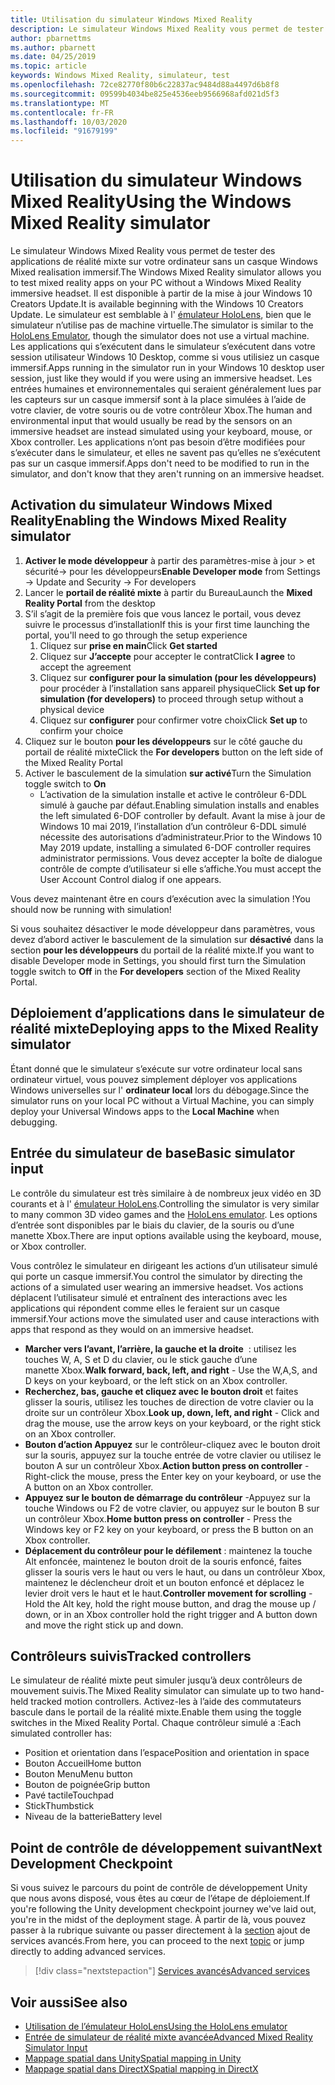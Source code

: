 ```yaml
---
title: Utilisation du simulateur Windows Mixed Reality
description: Le simulateur Windows Mixed Reality vous permet de tester des applications de réalité mixte sur votre ordinateur sans un casque Windows Mixed realisation immersif.
author: pbarnettms
ms.author: pbarnett
ms.date: 04/25/2019
ms.topic: article
keywords: Windows Mixed Reality, simulateur, test
ms.openlocfilehash: 72ce82770f80b6c22837ac9484d88a4497d6b8f8
ms.sourcegitcommit: 09599b4034be825e4536eeb9566968afd021d5f3
ms.translationtype: MT
ms.contentlocale: fr-FR
ms.lasthandoff: 10/03/2020
ms.locfileid: "91679199"
---
```

# <a name="using-the-windows-mixed-reality-simulator"></a><span data-ttu-id="2e490-104">Utilisation du simulateur Windows Mixed Reality</span><span class="sxs-lookup"><span data-stu-id="2e490-104">Using the Windows Mixed Reality simulator</span></span>

<span data-ttu-id="2e490-105">Le simulateur Windows Mixed Reality vous permet de tester des applications de réalité mixte sur votre ordinateur sans un casque Windows Mixed realisation immersif.</span><span class="sxs-lookup"><span data-stu-id="2e490-105">The Windows Mixed Reality simulator allows you to test mixed reality apps on your PC without a Windows Mixed Reality immersive headset.</span></span> <span data-ttu-id="2e490-106">Il est disponible à partir de la mise à jour Windows 10 Creators Update.</span><span class="sxs-lookup"><span data-stu-id="2e490-106">It is available beginning with the Windows 10 Creators Update.</span></span> <span data-ttu-id="2e490-107">Le simulateur est semblable à l' [émulateur HoloLens](using-the-hololens-emulator.md), bien que le simulateur n’utilise pas de machine virtuelle.</span><span class="sxs-lookup"><span data-stu-id="2e490-107">The simulator is similar to the [HoloLens Emulator](using-the-hololens-emulator.md), though the simulator does not use a virtual machine.</span></span> <span data-ttu-id="2e490-108">Les applications qui s’exécutent dans le simulateur s’exécutent dans votre session utilisateur Windows 10 Desktop, comme si vous utilisiez un casque immersif.</span><span class="sxs-lookup"><span data-stu-id="2e490-108">Apps running in the simulator run in your Windows 10 desktop user session, just like they would if you were using an immersive headset.</span></span> <span data-ttu-id="2e490-109">Les entrées humaines et environnementales qui seraient généralement lues par les capteurs sur un casque immersif sont à la place simulées à l’aide de votre clavier, de votre souris ou de votre contrôleur Xbox.</span><span class="sxs-lookup"><span data-stu-id="2e490-109">The human and environmental input that would usually be read by the sensors on an immersive headset are instead simulated using your keyboard, mouse, or Xbox controller.</span></span> <span data-ttu-id="2e490-110">Les applications n’ont pas besoin d’être modifiées pour s’exécuter dans le simulateur, et elles ne savent pas qu’elles ne s’exécutent pas sur un casque immersif.</span><span class="sxs-lookup"><span data-stu-id="2e490-110">Apps don't need to be modified to run in the simulator, and don't know that they aren't running on an immersive headset.</span></span>

## <a name="enabling-the-windows-mixed-reality-simulator"></a><span data-ttu-id="2e490-111">Activation du simulateur Windows Mixed Reality</span><span class="sxs-lookup"><span data-stu-id="2e490-111">Enabling the Windows Mixed Reality simulator</span></span>

1. <span data-ttu-id="2e490-112">**Activer le mode développeur** à partir des paramètres-mise à jour > et sécurité-> pour les développeurs</span><span class="sxs-lookup"><span data-stu-id="2e490-112">**Enable Developer mode** from Settings -> Update and Security -> For developers</span></span>
2. <span data-ttu-id="2e490-113">Lancer le **portail de réalité mixte** à partir du Bureau</span><span class="sxs-lookup"><span data-stu-id="2e490-113">Launch the **Mixed Reality Portal** from the desktop</span></span>
3. <span data-ttu-id="2e490-114">S’il s’agit de la première fois que vous lancez le portail, vous devez suivre le processus d’installation</span><span class="sxs-lookup"><span data-stu-id="2e490-114">If this is your first time launching the portal, you'll need to go through the setup experience</span></span>
   1. <span data-ttu-id="2e490-115">Cliquez sur **prise en main**</span><span class="sxs-lookup"><span data-stu-id="2e490-115">Click **Get started**</span></span>
   2. <span data-ttu-id="2e490-116">Cliquez sur **J’accepte** pour accepter le contrat</span><span class="sxs-lookup"><span data-stu-id="2e490-116">Click **I agree** to accept the agreement</span></span>
   3. <span data-ttu-id="2e490-117">Cliquez sur **configurer pour la simulation (pour les développeurs)** pour procéder à l’installation sans appareil physique</span><span class="sxs-lookup"><span data-stu-id="2e490-117">Click **Set up for simulation (for developers)** to proceed through setup without a physical device</span></span>
   4. <span data-ttu-id="2e490-118">Cliquez sur **configurer** pour confirmer votre choix</span><span class="sxs-lookup"><span data-stu-id="2e490-118">Click **Set up** to confirm your choice</span></span>
4. <span data-ttu-id="2e490-119">Cliquez sur le bouton **pour les développeurs** sur le côté gauche du portail de réalité mixte</span><span class="sxs-lookup"><span data-stu-id="2e490-119">Click the **For developers** button on the left side of the Mixed Reality Portal</span></span>
5. <span data-ttu-id="2e490-120">Activer le basculement de la simulation **sur activé**</span><span class="sxs-lookup"><span data-stu-id="2e490-120">Turn the Simulation toggle switch to **On**</span></span>
   * <span data-ttu-id="2e490-121">L’activation de la simulation installe et active le contrôleur 6-DDL simulé à gauche par défaut.</span><span class="sxs-lookup"><span data-stu-id="2e490-121">Enabling simulation installs and enables the left simulated 6-DOF controller by default.</span></span>  <span data-ttu-id="2e490-122">Avant la mise à jour de Windows 10 mai 2019, l’installation d’un contrôleur 6-DDL simulé nécessite des autorisations d’administrateur.</span><span class="sxs-lookup"><span data-stu-id="2e490-122">Prior to the Windows 10 May 2019 update, installing a simulated 6-DOF controller requires administrator permissions.</span></span>  <span data-ttu-id="2e490-123">Vous devez accepter la boîte de dialogue contrôle de compte d’utilisateur si elle s’affiche.</span><span class="sxs-lookup"><span data-stu-id="2e490-123">You must accept the User Account Control dialog if one appears.</span></span>

<span data-ttu-id="2e490-124">Vous devez maintenant être en cours d’exécution avec la simulation !</span><span class="sxs-lookup"><span data-stu-id="2e490-124">You should now be running with simulation!</span></span>

<span data-ttu-id="2e490-125">Si vous souhaitez désactiver le mode développeur dans paramètres, vous devez d’abord activer le basculement de la simulation sur **désactivé** dans la section **pour les développeurs** du portail de la réalité mixte.</span><span class="sxs-lookup"><span data-stu-id="2e490-125">If you want to disable Developer mode in Settings, you should first turn the Simulation toggle switch to **Off** in the **For developers** section of the Mixed Reality Portal.</span></span>

## <a name="deploying-apps-to-the-mixed-reality-simulator"></a><span data-ttu-id="2e490-126">Déploiement d’applications dans le simulateur de réalité mixte</span><span class="sxs-lookup"><span data-stu-id="2e490-126">Deploying apps to the Mixed Reality simulator</span></span>

<span data-ttu-id="2e490-127">Étant donné que le simulateur s’exécute sur votre ordinateur local sans ordinateur virtuel, vous pouvez simplement déployer vos applications Windows universelles sur l' **ordinateur local** lors du débogage.</span><span class="sxs-lookup"><span data-stu-id="2e490-127">Since the simulator runs on your local PC without a Virtual Machine, you can simply deploy your Universal Windows apps to the **Local Machine** when debugging.</span></span>

## <a name="basic-simulator-input"></a><span data-ttu-id="2e490-128">Entrée du simulateur de base</span><span class="sxs-lookup"><span data-stu-id="2e490-128">Basic simulator input</span></span>

<span data-ttu-id="2e490-129">Le contrôle du simulateur est très similaire à de nombreux jeux vidéo en 3D courants et à l' [émulateur HoloLens](using-the-hololens-emulator.md).</span><span class="sxs-lookup"><span data-stu-id="2e490-129">Controlling the simulator is very similar to many common 3D video games and the [HoloLens emulator](using-the-hololens-emulator.md).</span></span> <span data-ttu-id="2e490-130">Les options d’entrée sont disponibles par le biais du clavier, de la souris ou d’une manette Xbox.</span><span class="sxs-lookup"><span data-stu-id="2e490-130">There are input options available using the keyboard, mouse, or Xbox controller.</span></span>

<span data-ttu-id="2e490-131">Vous contrôlez le simulateur en dirigeant les actions d’un utilisateur simulé qui porte un casque immersif.</span><span class="sxs-lookup"><span data-stu-id="2e490-131">You control the simulator by directing the actions of a simulated user wearing an immersive headset.</span></span> <span data-ttu-id="2e490-132">Vos actions déplacent l’utilisateur simulé et entraînent des interactions avec les applications qui répondent comme elles le feraient sur un casque immersif.</span><span class="sxs-lookup"><span data-stu-id="2e490-132">Your actions move the simulated user and cause interactions with apps that respond as they would on an immersive headset.</span></span>
* <span data-ttu-id="2e490-133">**Marcher vers l’avant, l’arrière, la gauche et la droite**  : utilisez les touches W, A, S et D du clavier, ou le stick gauche d’une manette Xbox.</span><span class="sxs-lookup"><span data-stu-id="2e490-133">**Walk forward, back, left, and right** - Use the W,A,S, and D keys on your keyboard, or the left stick on an Xbox controller.</span></span>
* <span data-ttu-id="2e490-134">**Recherchez, bas, gauche et cliquez avec le bouton droit** et faites glisser la souris, utilisez les touches de direction de votre clavier ou la droite sur un contrôleur Xbox.</span><span class="sxs-lookup"><span data-stu-id="2e490-134">**Look up, down, left, and right** - Click and drag the mouse, use the arrow keys on your keyboard, or the right stick on an Xbox controller.</span></span>
* <span data-ttu-id="2e490-135">**Bouton d’action Appuyez** sur le contrôleur-cliquez avec le bouton droit sur la souris, appuyez sur la touche entrée de votre clavier ou utilisez le bouton A sur un contrôleur Xbox.</span><span class="sxs-lookup"><span data-stu-id="2e490-135">**Action button press on controller** - Right-click the mouse, press the Enter key on your keyboard, or use the A button on an Xbox controller.</span></span>
* <span data-ttu-id="2e490-136">**Appuyez sur le bouton de démarrage du contrôleur** -Appuyez sur la touche Windows ou F2 de votre clavier, ou appuyez sur le bouton B sur un contrôleur Xbox.</span><span class="sxs-lookup"><span data-stu-id="2e490-136">**Home button press on controller** - Press the Windows key or F2 key on your keyboard, or press the B button on an Xbox controller.</span></span>
* <span data-ttu-id="2e490-137">**Déplacement du contrôleur pour le défilement** : maintenez la touche Alt enfoncée, maintenez le bouton droit de la souris enfoncé, faites glisser la souris vers le haut ou vers le haut, ou dans un contrôleur Xbox, maintenez le déclencheur droit et un bouton enfoncé et déplacez le levier droit vers le haut et le haut.</span><span class="sxs-lookup"><span data-stu-id="2e490-137">**Controller movement for scrolling** - Hold the Alt key, hold the right mouse button, and drag the mouse up / down, or in an Xbox controller hold the right trigger and A button down and move the right stick up and down.</span></span>

## <a name="tracked-controllers"></a><span data-ttu-id="2e490-138">Contrôleurs suivis</span><span class="sxs-lookup"><span data-stu-id="2e490-138">Tracked controllers</span></span>

<span data-ttu-id="2e490-139">Le simulateur de réalité mixte peut simuler jusqu’à deux contrôleurs de mouvement suivis.</span><span class="sxs-lookup"><span data-stu-id="2e490-139">The Mixed Reality simulator can simulate up to two hand-held tracked motion controllers.</span></span> <span data-ttu-id="2e490-140">Activez-les à l’aide des commutateurs bascule dans le portail de la réalité mixte.</span><span class="sxs-lookup"><span data-stu-id="2e490-140">Enable them using the toggle switches in the Mixed Reality Portal.</span></span> <span data-ttu-id="2e490-141">Chaque contrôleur simulé a :</span><span class="sxs-lookup"><span data-stu-id="2e490-141">Each simulated controller has:</span></span>
* <span data-ttu-id="2e490-142">Position et orientation dans l’espace</span><span class="sxs-lookup"><span data-stu-id="2e490-142">Position and orientation in space</span></span>
* <span data-ttu-id="2e490-143">Bouton Accueil</span><span class="sxs-lookup"><span data-stu-id="2e490-143">Home button</span></span>
* <span data-ttu-id="2e490-144">Bouton Menu</span><span class="sxs-lookup"><span data-stu-id="2e490-144">Menu button</span></span>
* <span data-ttu-id="2e490-145">Bouton de poignée</span><span class="sxs-lookup"><span data-stu-id="2e490-145">Grip button</span></span>
* <span data-ttu-id="2e490-146">Pavé tactile</span><span class="sxs-lookup"><span data-stu-id="2e490-146">Touchpad</span></span>
* <span data-ttu-id="2e490-147">Stick</span><span class="sxs-lookup"><span data-stu-id="2e490-147">Thumbstick</span></span>
* <span data-ttu-id="2e490-148">Niveau de la batterie</span><span class="sxs-lookup"><span data-stu-id="2e490-148">Battery level</span></span>

## <a name="next-development-checkpoint"></a><span data-ttu-id="2e490-149">Point de contrôle de développement suivant</span><span class="sxs-lookup"><span data-stu-id="2e490-149">Next Development Checkpoint</span></span>

<span data-ttu-id="2e490-150">Si vous suivez le parcours du point de contrôle de développement Unity que nous avons disposé, vous êtes au cœur de l’étape de déploiement.</span><span class="sxs-lookup"><span data-stu-id="2e490-150">If you're following the Unity development checkpoint journey we've laid out, you're in the midst of the deployment stage.</span></span> <span data-ttu-id="2e490-151">À partir de là, vous pouvez passer à la rubrique suivante ou passer directement à la [section](../../develop/unity/unity-development-overview.md#4-deploying-to-a-device-or-emulator) ajout de services avancés.</span><span class="sxs-lookup"><span data-stu-id="2e490-151">From here, you can proceed to the next [topic](../../develop/unity/unity-development-overview.md#4-deploying-to-a-device-or-emulator) or jump directly to adding advanced services.</span></span>

> [!div class="nextstepaction"]
> [<span data-ttu-id="2e490-152">Services avancés</span><span class="sxs-lookup"><span data-stu-id="2e490-152">Advanced services</span></span>](../../develop/unity/unity-development-overview.md#5-adding-services)


## <a name="see-also"></a><span data-ttu-id="2e490-153">Voir aussi</span><span class="sxs-lookup"><span data-stu-id="2e490-153">See also</span></span>
* [<span data-ttu-id="2e490-154">Utilisation de l’émulateur HoloLens</span><span class="sxs-lookup"><span data-stu-id="2e490-154">Using the HoloLens emulator</span></span>](using-the-hololens-emulator.md)
* [<span data-ttu-id="2e490-155">Entrée de simulateur de réalité mixte avancée</span><span class="sxs-lookup"><span data-stu-id="2e490-155">Advanced Mixed Reality Simulator Input</span></span>](advanced-hololens-emulator-and-mixed-reality-simulator-input.md)
* [<span data-ttu-id="2e490-156">Mappage spatial dans Unity</span><span class="sxs-lookup"><span data-stu-id="2e490-156">Spatial mapping in Unity</span></span>](../../develop/unity/spatial-mapping-in-unity.md)
* [<span data-ttu-id="2e490-157">Mappage spatial dans DirectX</span><span class="sxs-lookup"><span data-stu-id="2e490-157">Spatial mapping in DirectX</span></span>](../../develop/native/spatial-mapping-in-directx.md)

